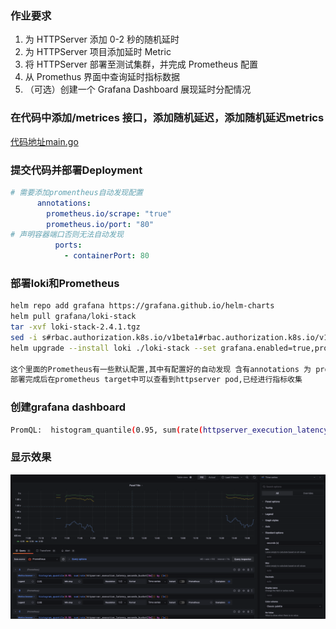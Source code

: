 ### 作业要求
1. 为 HTTPServer 添加 0-2 秒的随机延时
2. 为 HTTPServer 项目添加延时 Metric
3. 将 HTTPServer 部署至测试集群，并完成 Prometheus 配置
4. 从 Promethus 界面中查询延时指标数据
5. （可选）创建一个 Grafana Dashboard 展现延时分配情况

### 在代码中添加/metrices 接口，添加随机延迟，添加随机延迟metrics
[代码地址main.go](https://github.com/sunzhencode/golang/blob/master/http01/main.go)

### 提交代码并部署Deployment
```yaml
# 需要添加promentheus自动发现配置
      annotations:
        prometheus.io/scrape: "true"
        prometheus.io/port: "80"
# 声明容器端口否则无法自动发现
          ports:
            - containerPort: 80
```

### 部署loki和Prometheus
```bash
helm repo add grafana https://grafana.github.io/helm-charts
helm pull grafana/loki-stack
tar -xvf loki-stack-2.4.1.tgz
sed -i s#rbac.authorization.k8s.io/v1beta1#rbac.authorization.k8s.io/v1#g *.yaml
helm upgrade --install loki ./loki-stack --set grafana.enabled=true,prometheus.enabled=true,prometheus.alertmanager.persistentVolume.enabled=false,prometheus.server.persistentVolume.enabled=false -n loki

这个里面的Prometheus有一些默认配置,其中有配置好的自动发现 含有annotations 为 prometheus.io/scrape: "true" 的pod
部署完成后在prometheus target中可以查看到httpserver pod,已经进行指标收集
```

### 创建grafana dashboard
```bash
PromQL:  histogram_quantile(0.95, sum(rate(httpserver_execution_latency_seconds_bucket[5m])) by (le))
```

### 显示效果
![](image/dashboard.png)